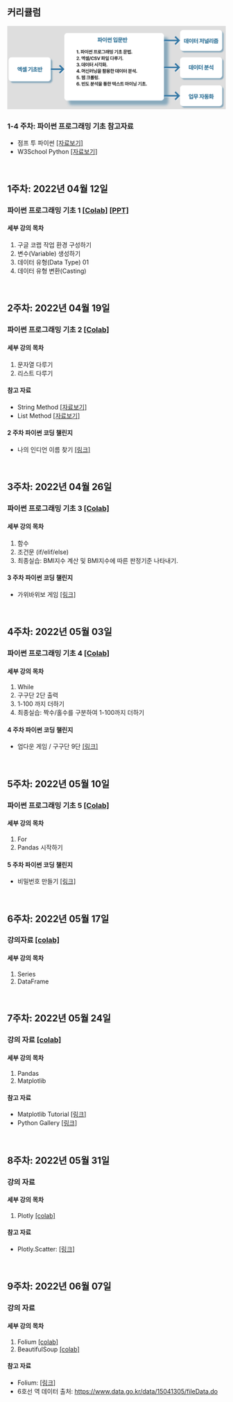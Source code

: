 ## 커리큘럼
<img src='https://github.com/Hanbi-Kim/IntroToPython/blob/main/images/cur.png?raw=true'>

### 1-4 주차: 파이썬 프로그래밍 기초 참고자료
- 점프 투 파이썬 [[자료보기]](https://wikidocs.net/book/1)
- W3School Python [[자료보기]](https://www.w3schools.com/python/default.asp)

<br>


## 1주차: 2022년 04월 12일
### 파이썬 프로그래밍 기초 1 [[Colab]](https://colab.research.google.com/drive/1PaLC5Hrd-KZGvUXZs95I_q3GL3rOXgoO?usp=sharing) [[PPT]](https://www.miricanvas.com/v/1ya5n8)
#### 세부 강의 목차
1. 구글 코랩 작업 환경 구성하기
2. 변수(Variable) 생성하기
3. 데이터 유형(Data Type) 01
4. 데이터 유형 변환(Casting)

<br>

## 2주차: 2022년 04월 19일
### 파이썬 프로그래밍 기초 2 [[Colab]](https://colab.research.google.com/drive/1qspS1irriZTECvfcvJYY2K6uZOXXeuMO?usp=sharing)
#### 세부 강의 목차
1. 문자열 다루기
2. 리스트 다루기

#### 참고 자료
- String Method [[자료보기]](https://www.w3schools.com/python/python_strings_methods.asp)
- List Method [[자료보기]](https://www.w3schools.com/python/python_lists_methods.asp)

#### 2 주차 파이썬 코딩 챌린지
- 나의 인디언 이름 찾기 [[링크]](https://colab.research.google.com/drive/1mwwjCBIGwTK0WrsvSyZMZ7eRluGiLU-K?usp=sharing)


<br>


## 3주차: 2022년 04월 26일
### 파이썬 프로그래밍 기초 3 [[Colab]](https://colab.research.google.com/drive/1pA5eLOH0EBqwWzfd13NHovXPXCoH9X8M?usp=sharing)
#### 세부 강의 목차
1. 함수
2. 조건문 (if/elif/else)
3. 최종실습: BMI지수 계산 및 BMI지수에 따른 판정기준 나타내기. 

#### 3 주차 파이썬 코딩 챌린지
- 가위바위보 게임 [[링크]](https://colab.research.google.com/drive/1_gxQ584KI2Q8yd-iOPwW92dHMvJINHd8?usp=sharing)


<br>


## 4주차: 2022년 05월 03일
### 파이썬 프로그래밍 기초 4 [[Colab]](https://colab.research.google.com/drive/1XVU4Q__xUMXJOZlPVkTI13uhqQ7KhN1y?usp=sharing)
#### 세부 강의 목차
1. While 
2. 구구단 2단 출력
3. 1-100 까지 더하기
4. 최종실습: 짝수/홀수를 구분하여 1-100까지 더하기

#### 4 주차 파이썬 코딩 챌린지
- 업다운 게임 / 구구단 9단 [[링크]](https://colab.research.google.com/drive/1ZVFDsK6hv8ROYx8ilkwIg1Bd7r4rON1_?usp=sharing)


<br>


## 5주차: 2022년 05월 10일
### 파이썬 프로그래밍 기초 5 [[Colab]](https://colab.research.google.com/drive/1JypJvDT6iZv_PZRiTtaW5HyaPvJSuyHP?usp=sharing)
#### 세부 강의 목차
1. For
2. Pandas 시작하기

#### 5 주차 파이썬 코딩 챌린지
- 비밀번호 만들기 [[링크]](https://colab.research.google.com/drive/1UndDDsKqS3JW0CZGtHDbXUeQmWFUma3g?usp=sharing)

<br>

## 6주차: 2022년 05월 17일
### 강의자료 [[colab]](https://colab.research.google.com/drive/1ECZELMljQxdUWYOAVzS9Km3SFSTrCRrK?usp=sharing)
#### 세부 강의 목차
1. Series
2. DataFrame 

<br>

## 7주차: 2022년 05월 24일
### 강의 자료 [[colab]](https://colab.research.google.com/drive/1gsd6LfXIOkuB3RG3ftGbvt0dOImtotig?usp=sharing)
#### 세부 강의 목차
1. Pandas
2. Matplotlib 

#### 참고 자료
- Matplotlib Tutorial [[링크]](https://matplotlib.org/3.5.0/plot_types/index.html)
- Python Gallery [[링크]](https://www.python-graph-gallery.com/)

<br>

## 8주차: 2022년 05월 31일
### 강의 자료 
#### 세부 강의 목차
1. Plotly [[colab]](https://colab.research.google.com/drive/171eDqhRPOg_Ay2vVuws6kSRcwhnTSzMN?usp=sharing)

#### 참고 자료
- Plotly.Scatter: [[링크]](https://plotly.com/python-api-reference/generated/plotly.express.scatter)

<br>

## 9주차: 2022년 06월 07일
### 강의 자료 
#### 세부 강의 목차
1. Folium [[colab]](https://colab.research.google.com/drive/1VQQmlY5JtsIPDsqVakgE04KeasgpXEyF?usp=sharing)
2. BeautifulSoup [[colab]](https://colab.research.google.com/drive/1LHEUFKxUAJ6pK-Q-UgwiYzVUui1f4ZjC?usp=sharing)

#### 참고 자료
- Folium: [[링크]](https://python-visualization.github.io/folium/modules.html)
- 6호선 역 데이터 출처: https://www.data.go.kr/data/15041305/fileData.do

